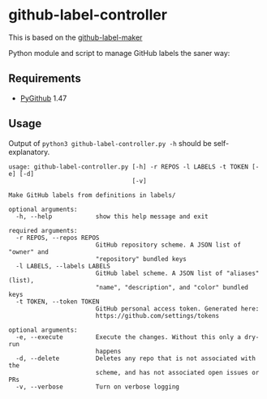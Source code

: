 # github-label-controller

This is based on the [github-label-maker](https://github.com/mloskot/github-label-maker)

Python module and script to manage GitHub labels the saner way:

## Requirements

* [PyGithub](https://github.com/PyGithub/PyGithub) 1.47

## Usage

Output of `python3 github-label-controller.py -h` should be self-explanatory.

```
usage: github-label-controller.py [-h] -r REPOS -l LABELS -t TOKEN [-e] [-d]
                                  [-v]

Make GitHub labels from definitions in labels/

optional arguments:
  -h, --help            show this help message and exit

required arguments:
  -r REPOS, --repos REPOS
                        GitHub repository scheme. A JSON list of "owner" and
                        "repository" bundled keys
  -l LABELS, --labels LABELS
                        GitHub label scheme. A JSON list of "aliases" (list),
                        "name", "description", and "color" bundled keys
  -t TOKEN, --token TOKEN
                        GitHub personal access token. Generated here:
                        https://github.com/settings/tokens

optional arguments:
  -e, --execute         Execute the changes. Without this only a dry-run
                        happens
  -d, --delete          Deletes any repo that is not associated with the
                        scheme, and has not associated open issues or PRs
  -v, --verbose         Turn on verbose logging
```

